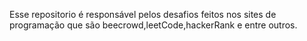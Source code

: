 Esse repositorio é responsável pelos desafios feitos nos sites de programação que são beecrowd,leetCode,hackerRank e entre outros.